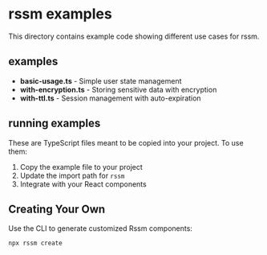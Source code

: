 # rssm examples

This directory contains example code showing different use cases for rssm.

## examples

- **basic-usage.ts** - Simple user state management
- **with-encryption.ts** - Storing sensitive data with encryption
- **with-ttl.ts** - Session management with auto-expiration

## running examples

These are TypeScript files meant to be copied into your project. To use them:

1. Copy the example file to your project
2. Update the import path for `rssm`
3. Integrate with your React components

## Creating Your Own

Use the CLI to generate customized Rssm components:

```bash
npx rssm create
```
